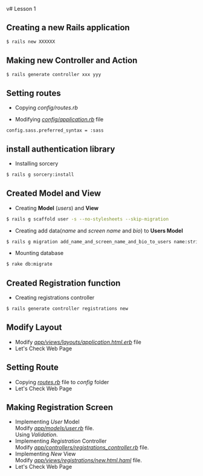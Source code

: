 v# Lesson 1
## **Creating a new Rails application**
```Bash
$ rails new XXXXXX
```

## **Making new Controller and Action**
```Bash
$ rails generate controller xxx yyy
```

## **Setting routes**
* Copying _config/routes.rb_ 

* Modifying [_config/application.rb_](testtwitter/config/application.rb) file  
```Code
config.sass.preferred_syntax = :sass
```

## **install authentication library**
* Installing sorcery
```Bash
$ rails g sorcery:install
```

## **Created Model and View**
* Creating **Model** (_users_) and **View**
```Bash
$ rails g scaffold user -s --no-stylesheets --skip-migration
```

* Creating add data(_name_ and _screen name_ and _bio_) to **Users Model**
```Bash
$ rails g migration add_name_and_screen_name_and_bio_to_users name:string screen_name:string bio:string
```

* Mounting database
```Bash
$ rake db:migrate
```

## **Created Registration function**
* Creating registrations controller
```Bash
$ rails generate controller registrations new
```

## **Modify Layout**
* Modify [_app/views/layouts/application.html.erb_](testtwitter/app/views/layouts/application.html.erb) file  
* Let's Check Web Page

## **Setting Route**
* Copying [_routes.rb_](testtwitter/config/routes.rb) file to _config_ folder  
* Let's Check Web Page

## **Making Registration Screen**
* Implementing _User_ Model  
Modify [_app/models/user.rb_](testtwitter/app/models/user.rb) file.  
Using _Validation_.
* Implementing _Registration_ Controller  
 Modify [_app/controllers/registrations\_controller.rb_](testtwitter/app/controllers/registrations_controller.rb) file.
* Implementing _New_ View  
Modify [_app/views/registrations/new.html.haml_](testtwitter/app/views/registrations/new.html.haml) file.  
* Let's Check Web Page  
